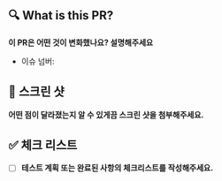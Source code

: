## 🔍 What is this PR?
**이 PR은 어떤 것이 변화했나요? 설명해주세요**
- 이슈 넘버: 

## 📸 스크린 샷
**어떤 점이 달라졌는지 알 수 있게끔 스크린 샷을 첨부해주세요.**

## ✅ 체크 리스트
- [ ]  **테스트 계획 또는 완료된 사항의 체크리스트를 작성해주세요.**